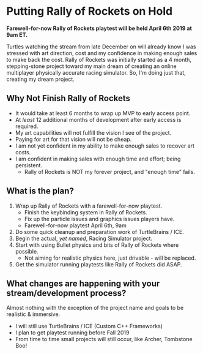 # Putting Rally of Rockets on Hold

**Farewell-for-now Rally of Rockets playtest will be held April 6th 2019 at 9am ET.**

Turtles watching the stream from late December on will already know I was stressed with art direction, cost and my confidence in making enough sales to make back the cost. Rally of Rockets was initially started as a 4 month, stepping-stone project toward my main dream of creating an online multiplayer physically accurate racing simulator. So, I'm doing just that, creating my dream project.

## Why Not Finish Rally of Rockets

* It would take at least 6 months to wrap up MVP to early access point.
* At _least_ 12 additional months of development after early access is required.
* My art capabilities will not fulfill the vision I see of the project.
* Paying for art for that vision will not be cheap.
* I am not yet confident in my ability to make enough sales to recover art costs.
* I am confident in making sales with enough time and effort; being persistent.
	* Rally of Rockets is NOT my forever project, and "enough time" fails.

## What is the plan?

1. Wrap up Rally of Rockets with a farewell-for-now playtest.
	* Finish the keybinding system in Rally of Rockets.
	* Fix up the particle issues and graphics issues players have.
	* Farewell-for-now playtest April 6th, 9am
2. Do some quick cleanup and preparation work of TurtleBrains / ICE.
3. Begin the actual, _yet named_, Racing Simulator project.
4. Start with using Bullet physics and bits of Rally of Rockets where possible.
	* Not aiming for realistic physics here, just drivable - will be replaced.
5. Get the simulator running playtests like Rally of Rockets did ASAP.

## What changes are happening with your stream/development process?

Almost nothing with the exception of the project name and goals to be realistic & immersive.

* I will still use TurtleBrains / ICE (Custom C++ Frameworks)
* I plan to get playtest running before Fall 2019
* From time to time small projects will still occur, like Archer, Tombstone Boo!
